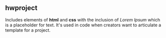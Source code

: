 ## hwproject

Includes elements of **html** and **css** with the inclusion of *Lorem Ipsum* which is a placeholder for text. It's used in code when creators want to articulate a template for a project. 
